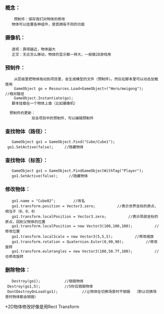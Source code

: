 ### 概念：
        预制件：保存我们对物体的修改
       物体可以挂置各种组件，使其拥有不同的功能


### 摄像机：
       透视：靠得越近，物体越大
       正交：无论怎么移动，物体的显示都一样大，一般做2D游戏用


### 预制件：
        从层级里把物体拖动到项目里，会生成模型的文件（预制件）。然后在脚本里可以动态加载使用
        GameObject go = Resources.Load<GameObject>("Hero/meigong");                               //相对路径
        GameObject.Instantiate(go);
       脚本挂载在一个物体上面（比如摄像机）

      预制件的更新：
                双击项目中的预制件，可以编辑预制件


### 查找物体（路径）：
       GameObject go1 = GameObject.Find("Cube/Cube1");
     go1.SetActive(false);     //隐藏物体

### 查找物体（标签）：
       GameObject go1 = GameObject.FindGameObjectWithTag("Player");
       go1.SetActive(false);     //隐藏物体

### 修改物体：
       go1.name = "Cube02";        //改名
       go1.transform.position = Vector3.zero;          //表示世界坐标的原点，相当于（0，0，0）
       go1.transform.localPosition = Vector3.zero;          //表示局部坐标的原点，回到父物体的位置
       go1.transform.localPosition = new Vector3(100,100,100);          //修改位置
       go1.transform.localScale = new Vector3(5,5,5);          //修改缩放
       go1.transform.rotation = Quaternion.Euler(0,90,90);          //修改旋转
       go1.transform.eulerangles = new Vector3(100,50.7f,100);          //也修改旋转

### 删除物体：
       Destroy(go1);           //销毁物体
     Destroy(go1,5);           //5秒后销毁物体
     DontDestroyOnLoad(go1);           //让物体在切换场景时不销毁  （默认切换场景时物体都会销毁）



*2D物体修改好像是用Rect Transform
